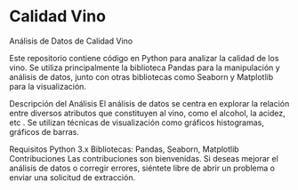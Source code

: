 # Calidad Vino


Análisis de Datos de Calidad Vino


Este repositorio contiene código en Python para analizar la calidad de los vino. Se utiliza principalmente la biblioteca Pandas para la manipulación y análisis de datos, junto con otras bibliotecas como Seaborn y Matplotlib para la visualización.


Descripción del Análisis
El análisis de datos se centra en explorar la relación entre diversos atributos que constituyen al vino, como el alcohol, la acidez, etc . Se utilizan técnicas de visualización como gráficos histogramas, gráficos de barras.

Requisitos
Python 3.x
Bibliotecas: Pandas, Seaborn, Matplotlib
Contribuciones
Las contribuciones son bienvenidas. Si deseas mejorar el análisis de datos o corregir errores, siéntete libre de abrir un problema o enviar una solicitud de extracción.
